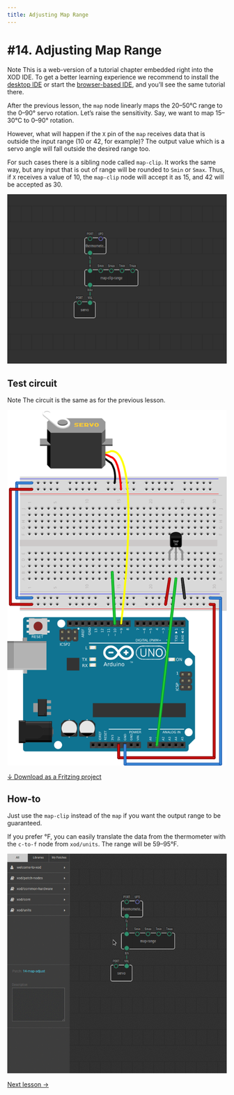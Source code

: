 ```yaml
---
title: Adjusting Map Range
---
```


# #14. Adjusting Map Range

<div class="ui segment note">
<span class="ui ribbon label">Note</span>
This is a web-version of a tutorial chapter embedded right into the XOD IDE.
To get a better learning experience we recommend to install the
<a href="/downloads/">desktop IDE</a> or start the
<a href="/ide/">browser-based IDE</a>, and you’ll see the same tutorial there.
</div>

After the previous lesson, the `map` node linearly maps the
20–50°C range to the 0–90° servo rotation. Let’s raise the sensitivity.
Say, we want to map 15–30°C to 0–90° rotation.

However, what will happen if the `X` pin of the `map` receives data that
is outside the input range (10 or 42, for example)? The output value which is
a servo angle will fall outside the desired range too.

For such cases there is a sibling node called `map-clip`. It works the
same way, but any input that is out of range will be rounded to `Smin` or
`Smax`.  Thus, if `X` receives a value of 10, the `map-clip` node will
accept it as 15, and 42 will be accepted as 30.

![Patch](./patch.png)

## Test circuit

<div class="ui segment note">
<span class="ui ribbon label">Note</span>
The circuit is the same as for the previous lesson.
</div>

![Circuit](./circuit.fz.png)

[↓ Download as a Fritzing project](./circuit.fzz)

## How-to

Just use the `map-clip` instead of the `map` if you want the
output range to be guaranteed.

If you prefer °F, you can easily translate the data from the
thermometer with the `c-to-f` node from `xod/units`. The range will be
59–95°F.

![Screencast](./screencast.gif)

[Next lesson →](../15-buttons/)
